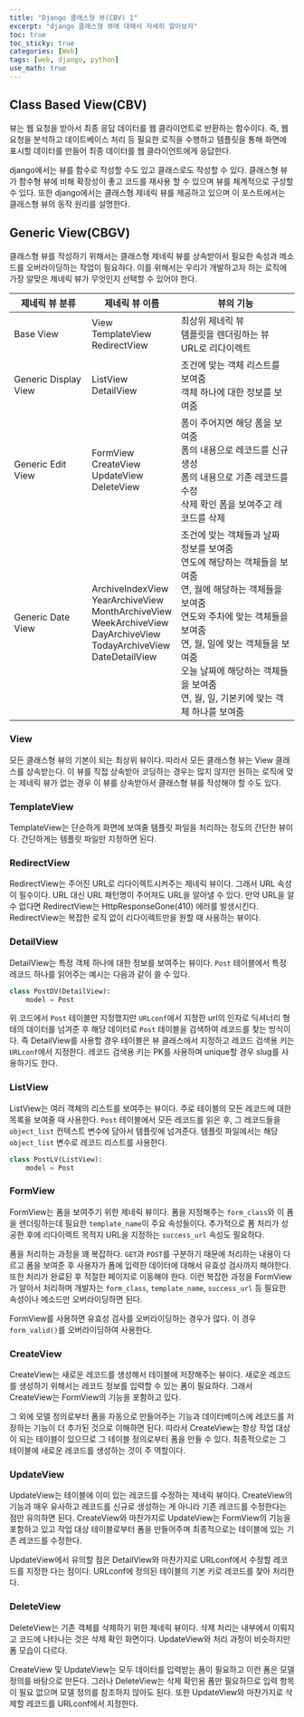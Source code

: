 ```yaml
---
title: "Django 클래스형 뷰(CBV) 1"
excerpt: "django 클래스형 뷰에 대해서 자세히 알아보자"
toc: true
toc_sticky: true
categories: [Web]
tags: [web, django, python]
use_math: true
---
```


## Class Based View(CBV)
뷰는 웹 요청을 받아서 최종 응답 데이터를 웹 클라이언트로 반환하는 함수이다. 즉, 웹 요청을 분석하고 데이트베이스 처리 등 필요한 로직을 수행하고 템플릿을 통해 화면에 표시할 데이터를 만들어 최종 데이터를 웹 클라이언트에게 응답한다.  

django에서는 뷰를 함수로 작성할 수도 있고 클래스로도 작성할 수 있다. 클래스형 뷰가 함수형 뷰에 비해 확장성이 좋고 코드를 재사용 할 수 있으며 뷰를 체계적으로 구성할 수 있다. 또한 django에서는 클래스형 제네릭 뷰를 제공하고 있으며 이 포스트에서는 클래스형 뷰의 동작 원리를 설명한다. 

## Generic View(CBGV)
클래스형 뷰를 작성하기 위해서는 클래스형 제네릭 뷰를 상속받아서 필요한 속성과 메소드를 오버라이딩하는 작업이 필요하다. 이를 위해서는 우리가 개발하고자 하는 로직에 가장 알맞은 제네릭 뷰가 무엇인지 선택할 수 있어야 한다.  

|제네릭 뷰 분류|제네릭 뷰 이름|뷰의 기능|
|---|---|---|
|Base View|View<br>TemplateView<br>RedirectView|최상위 제네릭 뷰<br>템플릿을 렌더링하는 뷰<br>URL로 리다이렉트|
|Generic Display View|ListView<br>DetailView|조건에 맞는 객체 리스트를 보여줌<br>객체 하나에 대한 정보를 보여줌|
|Generic Edit View|FormView<br>CreateView<br>UpdateView<br>DeleteView|폼이 주어지면 해당 폼을 보여줌<br>폼의 내용으로 레코드를 신규 생성<br>폼의 내용으로 기존 레코드를 수정<br>삭제 확인 폼을 보여주고 레코드를 삭제|
|Generic Date View|ArchiveIndexView<br>YearArchiveView<br>MonthArchiveView<br>WeekArchiveView<br>DayArchiveView<br>TodayArchiveView<br>DateDetailView|조건에 맞는 객체들과 날짜 정보를 보여줌<br>연도에 해당하는 객체들을 보여줌<br>연, 월에 해당하는 객체들을 보여줌<br>연도와 주차에 맞는 객체들을 보여줌<br>연, 월, 일에 맞는 객체들을 보여줌<br>오늘 날짜에 해당하는 객체들을 보여줌<br>연, 월, 일, 기본키에 맞는 객체 하나를 보여줌|

### View
모든 클래스형 뷰의 기본이 되는 최상위 뷰이다. 따라서 모든 클래스형 뷰는 View 클래스를 상속받는다. 이 뷰를 직접 상속받아 코딩하는 경우는 많지 않지만 원하는 로직에 맞는 제네릭 뷰가 없는 경우 이 뷰를 상속받아서 클래스형 뷰를 작성해야 할 수도 있다. 

### TemplateView
TemplateView는 단순하게 화면에 보여줄 템플릿 파일을 처리하는 정도의 간단한 뷰이다. 간단하게는 템플릿 파일만 지정하면 된다. 

### RedirectView
RedirectView는 주어진 URL로 리다이렉트시켜주는 제네릭 뷰이다. 그래서 URL 속성이 필수이다. URL 대신 URL 패턴명이 주어져도 URL을 알아낼 수 있다. 만약 URL을 알 수 없다면 RedirectView는 HttpResponseGone(410) 에러를 발생시킨다. RedirectView는 복잡한 로직 없이 리다이렉트만을 원할 때 사용하는 뷰이다.

### DetailView
DetailView는 특정 객체 하나에 대한 정보를 보여주는 뷰이다. `Post` 테이블에서 특정 레코드 하나를 읽어주는 예시는 다음과 같이 쓸 수 있다. 

```py
class PostDV(DetailView):
    model = Post
```
위 코드에서 `Post` 테이블만 지정했지만 `URLconf`에서 지정한 url의 인자로 딕셔너리 형태의 데이터를 넘겨준 후 해당 데이터로 `Post` 테이블을 검색하여 레코드를 찾는 방식이다. 즉 DetailView를 사용할 경우 테이블은 뷰 클래스에서 지정하고 레코드 검색용 키는 `URLconf`에서 지정한다. 레코드 검색용 키는 PK를 사용하며 unique할 경우 slug를 사용하기도 한다. 

### ListView
ListView는 여러 객체의 리스트를 보여주는 뷰이다. 주로 테이블의 모든 레코드에 대한 목록을 보여줄 때 사용한다. `Post` 테이블에서 모든 레코드를 읽은 후, 그 레코드들을 `object_list` 컨텍스트 변수에 담아서 템플릿에 넘겨준다. 템플릿 파일에서는 해당 `object_list` 변수로 레코드 리스트를 사용한다. 
```py
class PostLV(ListView):
    model = Post
```

### FormView
FormView는 폼을 보여주기 위한 제네릭 뷰이다. 폼을 지정해주는 `form_class`와 이 폼을 렌더링하는데 필요한 `template_name`이 주요 속성들이다. 추가적으로 폼 처리가 성공한 후에 리다이렉트 목적지 URL을 지정하는 `success_url` 속성도 필요하다.  

폼을 처리하는 과정을 꽤 복잡하다. `GET`과 `POST`를 구분하기 때문에 처리하는 내용이 다르고 폼을 보여준 후 사용자가 폼에 입력한 데이터에 대해서 유효성 검사까지 해야한다. 또한 처리가 완료된 후 적절한 페이지로 이동해야 한다. 이런 복잡한 과정을 FormView가 알아서 처리하며 개발자는 `form_class`, `template_name`, `success_url` 등 필요한 속성이나 메소드만 오버라이딩하면 된다.  

FormView를 사용하면 유효성 검사를 오버라이딩하는 경우가 많다. 이 경우 `form_valid()`를 오버라이딩하여 사용한다.

### CreateView
CreateView는 새로운 레코드를 생성해서 테이블에 저장해주는 뷰이다. 새로운 레코드를 생성하기 위해서는 레코드 정보를 입력할 수 있는 폼이 필요하다. 그래서 CreateView는 FormView의 기능을 포함하고 있다.  

그 외에 모델 정의로부터 폼을 자동으로 만들어주는 기능과 데이터베이스에 레코드를 저장하는 기능이 더 추가된 것으로 이해하면 된다. 따라서 CreateView는 항상 작업 대상이 되는 테이블이 있으므로 그 테이블 정의로부터 폼을 만들 수 있다. 최종적으로는 그 테이블에 새로운 레코드를 생성하는 것이 주 역할이다.  

### UpdateView
UpdateView는 테이블에 이미 있는 레코드를 수정하는 제네릭 뷰이다. CreateView의 기능과 매우 유사하고 레코드를 신규로 생성하는 게 아니라 기존 레코드를 수정한다는 점만 유의하면 된다. CreateView와 마찬가지로 UpdateView는 FormView의 기능을 포함하고 있고 작업 대상 테이블로부터 폼을 만들어주며 최종적으로는 테이블에 있는 기존 레코드를 수정한다.  

UpdateView에서 유의할 점은 DetailView와 마찬가지로 URLconf에서 수정할 레코드를 지정한 다는 점이다. URLconf에 정의된 테이블의 기본 키로 레코드를 찾아 처리한다.

### DeleteView
DeleteView는 기존 객체를 삭제하기 위한 제네릭 뷰이다. 삭제 처리는 내부에서 이뤄지고 코드에 나타나는 것은 삭제 확인 화면이다. UpdateView와 처리 과정이 비슷하지만 폼 모습이 다르다.  

CreateView 및 UpdateView는 모두 데이터를 입력받는 폼이 필요하고 이런 폼은 모델 정의를 바탕으로 만든다. 그러나 DeleteView는 삭제 확인용 폼만 필요하므로 입력 항목이 필요 없으며 모델 정의를 참조하지 않아도 된다. 또한 UpdateView와 마찬가지로 삭제할 레코드를 URLconf에서 지정한다.



<br>